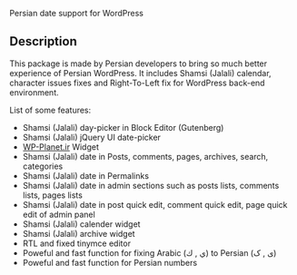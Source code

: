 Persian date support for WordPress

Description
-----------

This package is made by Persian developers to bring so much better experience of Persian WordPress. It includes Shamsi (Jalali) calendar, character issues fixes and Right-To-Left fix for WordPress back-end environment.

List of some features:

- Shamsi (Jalali) day-picker in Block Editor (Gutenberg)
- Shamsi (Jalali) jQuery UI date-picker
- [WP-Planet.ir](http://wp-planet.ir) Widget
- Shamsi (Jalali) date in Posts, comments, pages, archives, search, categories
- Shamsi (Jalali) date in Permalinks
- Shamsi (Jalali) date in admin sections such as posts lists, comments lists, pages lists
- Shamsi (Jalali) date in post quick edit, comment quick edit, page quick edit of admin panel
- Shamsi (Jalali) calender widget
- Shamsi (Jalali) archive widget
- RTL and fixed tinymce editor
- Poweful and fast function for fixing Arabic (ي , ك) to Persian (ی , ک)
- Poweful and fast function for Persian numbers
